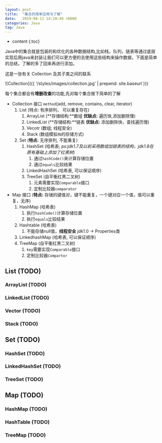 ```yaml
---
layout: post
title:  "集合的简单应用与了解"
date:   2019-08-11 14:20:49 +0800
categories: Java
tag: Java
---
```


* content
{:toc}

Java中的集合就是包装的和优化的各种数据结构,比如栈，队列，链表等通过底层实现后用java来封装让我们可以更方便的去使用这些结构来操作数据，下面是简单的总结，了解的多了回来再进行添加。

这是一张有关 Collection 及其子类之间的联系

![Collection]({{ '/styles/images/collection.jpg' | prepend: site.baseurl  }})

每个集合都会有**增删改查**的功能,先对每个集合做下简单的了解

* Collection 接口 `method`(add, remove, contains, clear, iterator)
    1. List (特点: 有序排列， 可以重复存在)
        1. ArrayList (**存储结构:**数组 **优缺点:** 遍历快,添加删除慢)
        2. LinkedList (**存储结构:**链表 **优缺点:** 添加删除快，查找遍历慢)
        3. Vecotr (数组; 线程安全)
        4. Stack (数组模拟`栈`的存储方式)
    2. Set (**特点:** 无序排列, 不能重复)
        1. HashSet (哈希表; *ps:jdk1.7及以前采用数组加链表的结构，jdk1.8在原有基础上添加了红黑树*)
            1. 通过`hashCode()`来计算存储位置
            2. 通过`equals`比较结果
        2. LinkedHashSet (哈希表, 可以保证顺序)
        3. TreeSet (自平衡红黑二叉树)
            1. 元素需要实现`Comparable`接口
            2. 定制比较器`comparator`
* Map 接口 (**特点:** 存储的键值对，键不能重复，一个键对应一个值，值可以重复，无序)
    1. HashMap (哈希表)
        1. 执行`hashCode()`计算存储位置
        2. 执行`equals`比较结果
    2. Hashtable (哈希表)
        1. 不能存储null值，**线程安全** jdk1.0 -> Properties类
    3. LinkedhashMap (哈希表, 可以保证顺序)
    4. TreeMap (自平衡红黑二叉树)
        1. `key`需要实现`Comparable`接口
        2. 定制比较器`Compartor`

## List (TODO)

### ArrayList (TODO)

### LinkedList (TODO)

### Vector (TODO)

### Stack (TODO)

## Set (TODO)

### HashSet (TODO)

### LinkedHashSet (TODO)

### TreeSet (TODO)

## Map (TODO)

### HashMap (TODO)

### HashTable (TODO)

### TreeMap (TODO)
